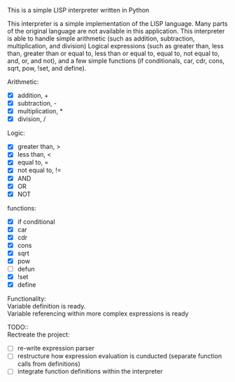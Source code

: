 This is a simple LISP interpreter written in Python

This interpreter is a simple implementation of the LISP language. Many parts of the original language are not available
in this application. This interpreter is able to handle simple arithmetic (such as addition, subtraction, multiplication,
and division) Logical expressions (such as greater than, less than, greater than or equal to, less than or equal to, equal
to, not equal to, and, or, and not), and a few simple functions (if conditionals, car, cdr, cons, sqrt, pow, !set, and define).


Arithmetic:
- [X] addition, +
- [X] subtraction, -
- [X] multiplication, *
- [X] division, /

Logic:
- [X] greater than, >
- [X] less than, <
- [X] equal to, =
- [X] not equal to, !=
- [X] AND
- [X] OR
- [X] NOT

functions:
- [X] if conditional
- [X] car
- [X] cdr
- [X] cons
- [X] sqrt
- [X] pow
- [ ] defun
- [X] !set
- [X] define

Functionality:  
Variable definition is ready.  
Variable referencing within more complex expressions is ready  

TODO::  
Rectreate the project:
- [ ] re-write expression parser
- [ ] restructure how expression evaluation is cunducted (separate function calls from definitions)
- [ ] integrate function definitions within the interpreter

